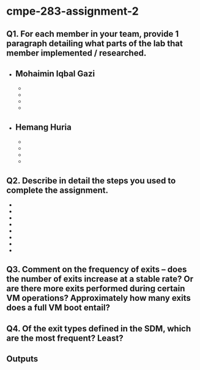 # cmpe-283-assignment-2

## Q1. For each member in your team, provide 1 paragraph detailing what parts of the lab that member implemented / researched.

- ## Mohaimin Iqbal Gazi
  -
  -
  -
  -
- ## Hemang Huria
  -
  -
  -
  -

## Q2. Describe in detail the steps you used to complete the assignment.

-
-
-
-
-
-
-
-

## Q3. Comment on the frequency of exits – does the number of exits increase at a stable rate? Or are there more exits performed during certain VM operations? Approximately how many exits does a full VM boot entail?

## Q4. Of the exit types defined in the SDM, which are the most frequent? Least?

## Outputs
